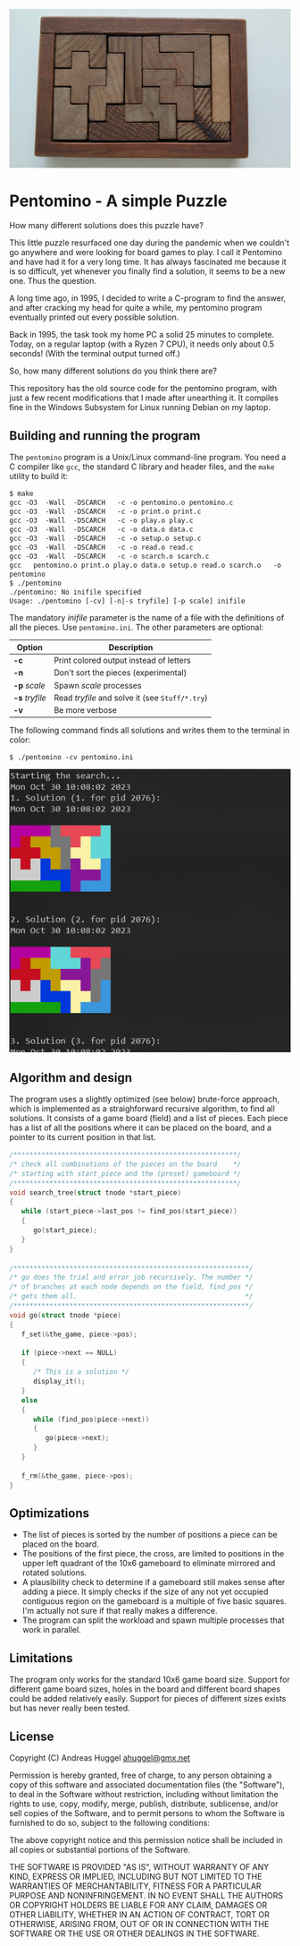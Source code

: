 ![image](https://raw.githubusercontent.com/ahuggel/pentomino/main/Stuff/pentomino.jpg)

# Pentomino - A simple Puzzle

How many different solutions does this puzzle have?

This little puzzle resurfaced one day during the pandemic when we couldn't go anywhere and were looking for board games to play. I call it Pentomino and have had it for a very long time. It has always fascinated me because it is so difficult, yet whenever you finally find a solution, it seems to be a new one. Thus the question.

A long time ago, in 1995, I decided to write a C-program to find the answer, and after cracking my head for quite a while, my pentomino program eventually printed out every possible solution.

Back in 1995, the task took my home PC a solid 25 minutes to complete. Today, on a regular laptop (with a Ryzen 7 CPU), it needs only about 0.5 seconds! (With the terminal output turned off.)

So, how many different solutions do you think there are?

This repository has the old source code for the pentomino program, with just a few recent modifications that I made after unearthing it. It compiles fine in the Windows Subsystem for Linux running Debian on my laptop.

## Building and running the program

The ```pentomino``` program is a Unix/Linux command-line program. You need a C compiler like ```gcc```, the standard C library and header files, and the ```make``` utility to build it:

```
$ make
gcc -O3  -Wall  -DSCARCH   -c -o pentomino.o pentomino.c
gcc -O3  -Wall  -DSCARCH   -c -o print.o print.c
gcc -O3  -Wall  -DSCARCH   -c -o play.o play.c
gcc -O3  -Wall  -DSCARCH   -c -o data.o data.c
gcc -O3  -Wall  -DSCARCH   -c -o setup.o setup.c
gcc -O3  -Wall  -DSCARCH   -c -o read.o read.c
gcc -O3  -Wall  -DSCARCH   -c -o scarch.o scarch.c
gcc   pentomino.o print.o play.o data.o setup.o read.o scarch.o   -o pentomino
$ ./pentomino
./pentomino: No inifile specified
Usage: ./pentomino [-cv] [-n|-s tryfile] [-p scale] inifile
```

The mandatory _inifile_ parameter is the name of a file with the definitions of all the pieces. Use ```pentomino.ini```. The other parameters are optional:

| Option | Description | 
|  --- | --- |
| **-c** | Print colored output instead of letters |
| **-n** | Don't sort the pieces (experimental) |
| **-p** _scale_ | Spawn _scale_ processes |
| **-s** _tryfile_ | Read _tryfile_ and solve it (see ```Stuff/*.try```) |
| **-v** | Be more verbose |

The following command finds all solutions and writes them to the terminal in color:

```
$ ./pentomino -cv pentomino.ini
```
![image](https://raw.githubusercontent.com/ahuggel/pentomino/main/Stuff/solutions.png)

## Algorithm and design

The program uses a slightly optimized (see below) brute-force approach, which is implemented as a straighforward recursive algorithm, to find all solutions. It consists of a game board (field) and a list of pieces. Each piece has a list of all the positions where it can be placed on the board, and a pointer to its current position in that list.

```c
/********************************************************/
/* check all combinations of the pieces on the board    */ 
/* starting with start_piece and the (preset) gameboard */
/********************************************************/
void search_tree(struct tnode *start_piece)
{
   while (start_piece->last_pos != find_pos(start_piece))
   {
      go(start_piece);
   }
}

/***********************************************************/
/* go does the trial and error job recursively. The number */
/* of branches at each node depends on the field, find_pos */
/* gets them all.                                          */
/***********************************************************/
void go(struct tnode *piece)
{
   f_set(&the_game, piece->pos);
   
   if (piece->next == NULL)
   {
      /* This is a solution */
      display_it();
   }
   else
   {
      while (find_pos(piece->next))
      {
         go(piece->next);
      }
   }
   
   f_rm(&the_game, piece->pos);
}
```

## Optimizations

- The list of pieces is sorted by the number of positions a piece can be placed on the board.
- The positions of the first piece, the cross, are limited to positions in the upper left quadrant of the 10x6 gameboard to eliminate mirrored and rotated solutions.
- A plausibility check to determine if a gameboard still makes sense after adding a piece. It simply checks if the size of any not yet occupied contiguous region on the gameboard is a multiple of five basic squares. I'm actually not sure if that really makes a difference.
- The program can split the workload and spawn multiple processes that work in parallel.

## Limitations

The program only works for the standard 10x6 game board size. Support for different game board sizes, holes in the board and different board shapes could be added relatively easily. Support for pieces of different sizes exists but has never really been tested.

## License

Copyright (C) Andreas Huggel <ahuggel@gmx.net>

Permission is hereby granted, free of charge, to any person obtaining a copy of this software
and associated documentation files (the "Software"), to deal in the Software without 
restriction, including without limitation the rights to use, copy, modify, merge, publish, 
distribute, sublicense, and/or sell copies of the Software, and to permit persons to whom the 
Software is furnished to do so, subject to the following conditions:

The above copyright notice and this permission notice shall be included in all copies or 
substantial portions of the Software.

THE SOFTWARE IS PROVIDED "AS IS", WITHOUT WARRANTY OF ANY KIND, EXPRESS OR IMPLIED, INCLUDING 
BUT NOT LIMITED TO THE WARRANTIES OF MERCHANTABILITY, FITNESS FOR A PARTICULAR PURPOSE AND 
NONINFRINGEMENT. IN NO EVENT SHALL THE AUTHORS OR COPYRIGHT HOLDERS BE LIABLE FOR ANY CLAIM, 
DAMAGES OR OTHER LIABILITY, WHETHER IN AN ACTION OF CONTRACT, TORT OR OTHERWISE, ARISING FROM, 
OUT OF OR IN CONNECTION WITH THE SOFTWARE OR THE USE OR OTHER DEALINGS IN THE SOFTWARE.
